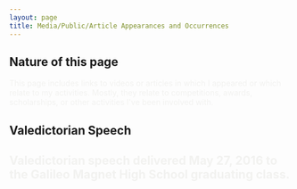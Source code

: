 ```yaml
---
layout: page
title: Media/Public/Article Appearances and Occurrences
---
```


<h2>Nature of this page</h2>

<span style="color:#f2f2f0">
This page includes links to videos or articles in which I appeared or which relate to my activities. Mostly, they relate to competitions, awards, scholarships, or other activities I've been involved with.
</span>


<h2>Valedictorian Speech<h2>

<span style="color:#f2f2f0">
Valedictorian speech delivered May 27, 2016 to the Galileo Magnet High School graduating class.
</span>
